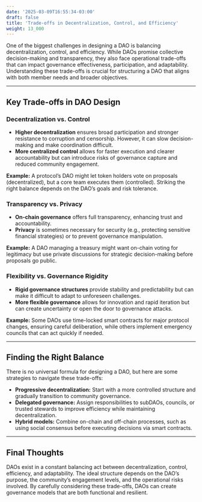 ```yaml
---
date: '2025-03-09T16:55:34-03:00'
draft: false
title: 'Trade-offs in Decentralization, Control, and Efficiency'
weight: 13_000
---
```


One of the biggest challenges in designing a DAO is balancing decentralization, control, and efficiency. While DAOs promise collective decision-making and transparency, they also face operational trade-offs that can impact governance effectiveness, participation, and adaptability. Understanding these trade-offs is crucial for structuring a DAO that aligns with both member needs and broader objectives.  

---

## Key Trade-offs in DAO Design  

### **Decentralization vs. Control**  
- **Higher decentralization** ensures broad participation and stronger resistance to corruption and censorship. However, it can slow decision-making and make coordination difficult.  
- **More centralized control** allows for faster execution and clearer accountability but can introduce risks of governance capture and reduced community engagement.  

**Example:** A protocol’s DAO might let token holders vote on proposals (decentralized), but a core team executes them (controlled). Striking the right balance depends on the DAO’s goals and risk tolerance.  

### **Transparency vs. Privacy**  
- **On-chain governance** offers full transparency, enhancing trust and accountability.  
- **Privacy** is sometimes necessary for security (e.g., protecting sensitive financial strategies) or to prevent governance manipulation.  

**Example:** A DAO managing a treasury might want on-chain voting for legitimacy but use private discussions for strategic decision-making before proposals go public.  

### **Flexibility vs. Governance Rigidity**  
- **Rigid governance structures** provide stability and predictability but can make it difficult to adapt to unforeseen challenges.  
- **More flexible governance** allows for innovation and rapid iteration but can create uncertainty or open the door to governance attacks.  

**Example:** Some DAOs use time-locked smart contracts for major protocol changes, ensuring careful deliberation, while others implement emergency councils that can act quickly if needed.  

---

## Finding the Right Balance  
There is no universal formula for designing a DAO, but here are some strategies to navigate these trade-offs:  
- **Progressive decentralization:** Start with a more controlled structure and gradually transition to community governance.  
- **Delegated governance:** Assign responsibilities to subDAOs, councils, or trusted stewards to improve efficiency while maintaining decentralization.  
- **Hybrid models:** Combine on-chain and off-chain processes, such as using social consensus before executing decisions via smart contracts.  

---

## Final Thoughts  
DAOs exist in a constant balancing act between decentralization, control, efficiency, and adaptability. The ideal structure depends on the DAO’s purpose, the community’s engagement levels, and the operational risks involved. By carefully considering these trade-offs, DAOs can create governance models that are both functional and resilient.  

